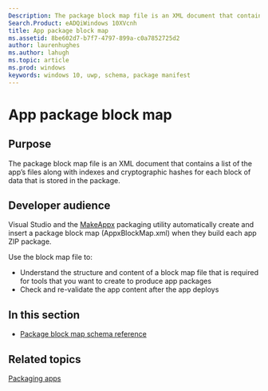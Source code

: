 ```yaml
---
Description: The package block map file is an XML document that contains a list of the app’s files along with indexes and cryptographic hashes for each block of data that is stored in the package.
Search.Product: eADQiWindows 10XVcnh
title: App package block map
ms.assetid: 8be602d7-b7f7-4797-899a-c0a7852725d2
author: laurenhughes
ms.author: lahugh
ms.topic: article
ms.prod: windows
keywords: windows 10, uwp, schema, package manifest
---
```


# App package block map


## Purpose


The package block map file is an XML document that contains a list of the app’s files along with indexes and cryptographic hashes for each block of data that is stored in the package.

## Developer audience


Visual Studio and the [MakeAppx](https://msdn.microsoft.com/library/windows/desktop/hh446767) packaging utility automatically create and insert a package block map (AppxBlockMap.xml) when they build each app ZIP package.

Use the block map file to:

-   Understand the structure and content of a block map file that is required for tools that you want to create to produce app packages
-   Check and re-validate the app content after the app deploys

## In this section


-   [Package block map schema reference](../BlockMapSchema/schema-root.md)

## Related topics


[Packaging apps](https://msdn.microsoft.com/library/windows/apps/mt270969)

 

 



